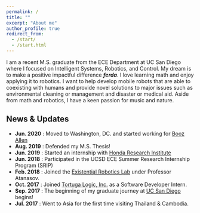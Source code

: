 ```yaml
---
permalink: /
title: ""
excerpt: "About me"
author_profile: true
redirect_from: 
  - /start/
  - /start.html
---
```


I am a recent M.S. graduate from the ECE Department at UC San Diego where I focused on Intelligent Systems, Robotics, and Control. My dream is to make a positive impactful difference __*ferda*__. I love learning math and enjoy applying it to robotics. I want to help develop mobile robots that are able to coexisting with humans and provide novel solutions to major issues such as environmental cleaning or management and disaster or medical aid. Aside from math and robotics, I have a keen passion for music and nature.

## News & Updates
* **Jun. 2020** : Moved to Washington, DC. and started working for [Booz Allen](https://boozallen.com)
* **Aug. 2019** : Defended my M.S. Thesis!
* **Jun. 2019** : Started an internship with [Honda Research Institute](https://usa.honda-ri.com)
* **Jun. 2018** : Participated in the UCSD ECE Summer Research Internship Program (SRIP)
* **Feb. 2018** : Joined the [Existential Robotics Lab](https://erl.ucsd.edu) under Professor Atanasov.
* **Oct. 2017** : Joined [Tortuga Logic, Inc.](http://www.tortugalogic.com/) as a Software Developer Intern.
* **Sep. 2017** : The beginning of my graduate journey at [UC San Diego](https://ucsd.edu) begins!
* **Jul. 2017** : Went to Asia for the first time visiting Thailand & Cambodia.
